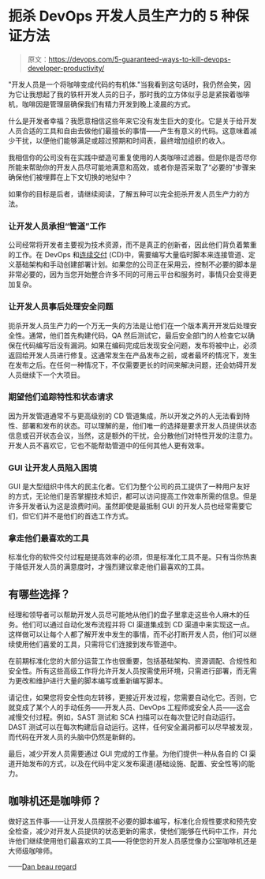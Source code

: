 # 扼杀 DevOps 开发人员生产力的 5 种保证方法

> 原文：<https://devops.com/5-guaranteed-ways-to-kill-devops-developer-productivity/>

"开发人员是一个将咖啡变成代码的有机体."当我看到这句话时，我仍然会笑，因为它让我想起了我的铁杆开发人员的日子，那时我的立方体似乎总是紧挨着咖啡机，咖啡因是管理层确保我们有精力开发到晚上凌晨的方式。

什么是开发者幸福？我愿意相信这些年来它没有发生巨大的变化。它是关于给开发人员合适的工具和自由去做他们最擅长的事情——产生有意义的代码。这意味着减少干扰，以便他们能够满足或超过预期和时间表，最终增加组织的收入。

我相信你的公司没有在实践中塑造可重复使用的人类咖啡过滤器。但是你是否尽你所能来帮助你的开发人员尽可能地满意和高效，或者你是否采取了“必要的”步骤来确保他们被埋葬在上下文切换的地狱中？

如果你的目标是后者，请继续阅读，了解五种可以完全扼杀开发人员生产力的方法。

### 让开发人员承担“管道”工作

公司经常将开发者主要视为技术资源，而不是真正的创新者，因此他们背负着繁重的工作。在 DevOps 和[连续交付](https://devops.com/always-on-development-why-continuous-delivery-relies-on-security-by-design/) (CD)中，需要编写大量临时脚本来连接管道、定义基础架构和手动创建部署计划。如果您的公司正在采用云，控制不必要的脚本是非常必要的，因为当您开始整合许多不同的可用云平台和服务时，事情只会变得更加复杂。

### 让开发人员事后处理安全问题

扼杀开发人员生产力的一个万无一失的方法是让他们在一个版本离开开发后处理安全性。通常，他们首先构建代码，QA 然后测试它，最后安全部门的人检查它以确保在代码编写后没有漏洞。如果在编码完成后发现安全问题，发布将被中止，必须返回给开发人员进行修复。这通常发生在产品发布之前，或者最坏的情况下，发生在发布之后。在任何一种情况下，不仅需要更长的时间来解决问题，还会妨碍开发人员继续下一个大项目。

### 期望他们追踪特性和状态请求

因为开发管道通常不与更高级别的 CD 管道集成，所以开发之外的人无法看到特性、部署和发布的状态。可以理解的是，他们唯一的选择是要求开发人员提供状态信息或召开状态会议，当然，这是额外的干扰，会分散他们对特性开发的注意力。开发人员不喜欢它，它也不能帮助管道中的任何其他人更有效率。

### GUI 让开发人员陷入困境

GUI 是大型组织中伟大的民主化者。它们为整个公司的员工提供了一种用户友好的方式，无论他们是否掌握技术知识，都可以访问提高工作效率所需的信息。但是许多开发者认为这是浪费时间。虽然即使是最抵制 GUI 的开发人员也经常需要它们，但它们并不是他们的首选工作方式。

### 拿走他们最喜欢的工具

标准化你的软件交付过程是提高效率的必须，但是标准化工具不是。只有当你热衷于降低开发人员的满意度时，才强烈建议拿走他们最喜欢的工具。

## 有哪些选择？

经理和领导者可以帮助开发人员尽可能地从他们的盘子里拿走这些令人麻木的任务。他们可以通过自动化发布流程并将 CI 渠道集成到 CD 渠道中来实现这一点。这样做可以让每个人都了解开发中发生的事情，而不必打断开发人员，他们可以继续使用他们喜爱的工具，只需将它们连接到发布管道中。

在前期标准化您的大部分运营工作也很重要，包括基础架构、资源调配、合规性和安全性。所有这些高级工作将允许开发人员按需使用环境，只需进行部署，而无需为更改和维护进行大量的脚本编写或重新编写脚本。

请记住，如果您将安全性向左转移，更接近开发过程，您需要自动化它。否则，它就变成了某个人的手动任务——开发人员、DevOps 工程师或安全人员——这会减慢交付过程。例如，SAST 测试和 SCA 扫描可以在每次登记时自动运行。DAST 测试可以在每次构建后自动运行。这样，任何安全漏洞都可以尽早被发现，而代码在开发人员的头脑中仍然是新鲜的。

最后，减少开发人员需要通过 GUI 完成的工作量。为他们提供一种从各自的 CI 渠道开始发布的方式，以及在代码中定义发布渠道(基础设施、配置、安全性等)的能力。

## **咖啡机还是咖啡师？**

做好这五件事——让开发人员摆脱不必要的脚本编写，标准化合规性要求和预先安全检查，减少对开发人员提供的状态更新的需求，使他们能够在代码中工作，并允许他们继续使用他们最喜欢的工具——将使您的开发人员感觉像办公室咖啡机还是大师级咖啡师。

——[Dan beau regard](https://devops.com/author/dan-beauregard/)